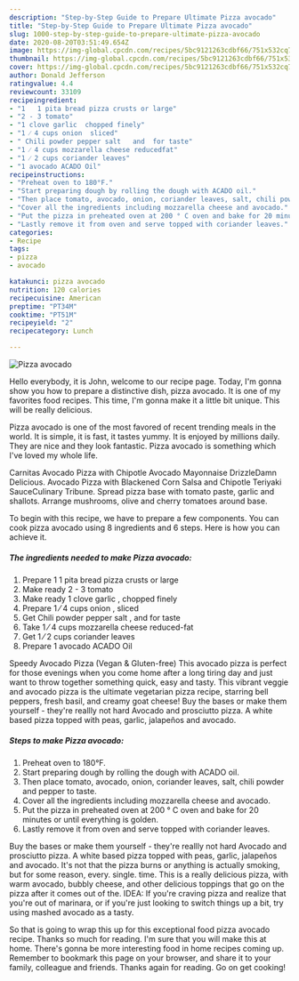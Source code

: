 ```yaml
---
description: "Step-by-Step Guide to Prepare Ultimate Pizza avocado"
title: "Step-by-Step Guide to Prepare Ultimate Pizza avocado"
slug: 1000-step-by-step-guide-to-prepare-ultimate-pizza-avocado
date: 2020-08-20T03:51:49.654Z
image: https://img-global.cpcdn.com/recipes/5bc9121263cdbf66/751x532cq70/pizza-avocado-recipe-main-photo.jpg
thumbnail: https://img-global.cpcdn.com/recipes/5bc9121263cdbf66/751x532cq70/pizza-avocado-recipe-main-photo.jpg
cover: https://img-global.cpcdn.com/recipes/5bc9121263cdbf66/751x532cq70/pizza-avocado-recipe-main-photo.jpg
author: Donald Jefferson
ratingvalue: 4.4
reviewcount: 33109
recipeingredient:
- "1   1 pita bread pizza crusts or large"
- "2 - 3 tomato"
- "1 clove garlic  chopped finely"
- "1 ⁄ 4 cups onion  sliced"
- " Chili powder pepper salt   and  for taste"
- "1 ⁄ 4 cups mozzarella cheese reducedfat"
- "1 ⁄ 2 cups coriander leaves"
- "1 avocado ACADO Oil"
recipeinstructions:
- "Preheat oven to 180°F."
- "Start preparing dough by rolling the dough with ACADO oil."
- "Then place tomato, avocado, onion, coriander leaves, salt, chili powder and pepper to taste."
- "Cover all the ingredients including mozzarella cheese and avocado."
- "Put the pizza in preheated oven at 200 ° C oven and bake for 20 minutes or until everything is golden."
- "Lastly remove it from oven and serve topped with coriander leaves."
categories:
- Recipe
tags:
- pizza
- avocado

katakunci: pizza avocado 
nutrition: 120 calories
recipecuisine: American
preptime: "PT34M"
cooktime: "PT51M"
recipeyield: "2"
recipecategory: Lunch

---
```



![Pizza avocado](https://img-global.cpcdn.com/recipes/5bc9121263cdbf66/751x532cq70/pizza-avocado-recipe-main-photo.jpg)

Hello everybody, it is John, welcome to our recipe page. Today, I'm gonna show you how to prepare a distinctive dish, pizza avocado. It is one of my favorites food recipes. This time, I'm gonna make it a little bit unique. This will be really delicious.

Pizza avocado is one of the most favored of recent trending meals in the world. It is simple, it is fast, it tastes yummy. It is enjoyed by millions daily. They are nice and they look fantastic. Pizza avocado is something which I've loved my whole life.

Carnitas Avocado Pizza with Chipotle Avocado Mayonnaise DrizzleDamn Delicious. Avocado Pizza with Blackened Corn Salsa and Chipotle Teriyaki SauceCulinary Tribune. Spread pizza base with tomato paste, garlic and shallots. Arrange mushrooms, olive and cherry tomatoes around base.


To begin with this recipe, we have to prepare a few components. You can cook pizza avocado using 8 ingredients and 6 steps. Here is how you can achieve it.

<!--inarticleads1-->

##### The ingredients needed to make Pizza avocado:

1. Prepare 1   1 pita bread pizza crusts or large
1. Make ready 2 - 3 tomato
1. Make ready 1 clove garlic , chopped finely
1. Prepare 1 ⁄ 4 cups onion , sliced
1. Get  Chili powder pepper salt ,  and  for taste
1. Take 1 ⁄ 4 cups mozzarella cheese reduced-fat
1. Get 1 ⁄ 2 cups coriander leaves
1. Prepare 1 avocado ACADO Oil


Speedy Avocado Pizza (Vegan &amp; Gluten-free) This avocado pizza is perfect for those evenings when you come home after a long tiring day and just want to throw together something quick, easy and tasty. This vibrant veggie and avocado pizza is the ultimate vegetarian pizza recipe, starring bell peppers, fresh basil, and creamy goat cheese! Buy the bases or make them yourself - they&#39;re reallly not hard Avocado and prosciutto pizza. A white based pizza topped with peas, garlic, jalapeños and avocado. 

<!--inarticleads2-->

##### Steps to make Pizza avocado:

1. Preheat oven to 180°F.
1. Start preparing dough by rolling the dough with ACADO oil.
1. Then place tomato, avocado, onion, coriander leaves, salt, chili powder and pepper to taste.
1. Cover all the ingredients including mozzarella cheese and avocado.
1. Put the pizza in preheated oven at 200 ° C oven and bake for 20 minutes or until everything is golden.
1. Lastly remove it from oven and serve topped with coriander leaves.


Buy the bases or make them yourself - they&#39;re reallly not hard Avocado and prosciutto pizza. A white based pizza topped with peas, garlic, jalapeños and avocado. It&#39;s not that the pizza burns or anything is actually smoking, but for some reason, every. single. time. This is a really delicious pizza, with warm avocado, bubbly cheese, and other delicious toppings that go on the pizza after it comes out of the. IDEA: If you&#39;re craving pizza and realize that you&#39;re out of marinara, or if you&#39;re just looking to switch things up a bit, try using mashed avocado as a tasty. 

So that is going to wrap this up for this exceptional food pizza avocado recipe. Thanks so much for reading. I'm sure that you will make this at home. There's gonna be more interesting food in home recipes coming up. Remember to bookmark this page on your browser, and share it to your family, colleague and friends. Thanks again for reading. Go on get cooking!
